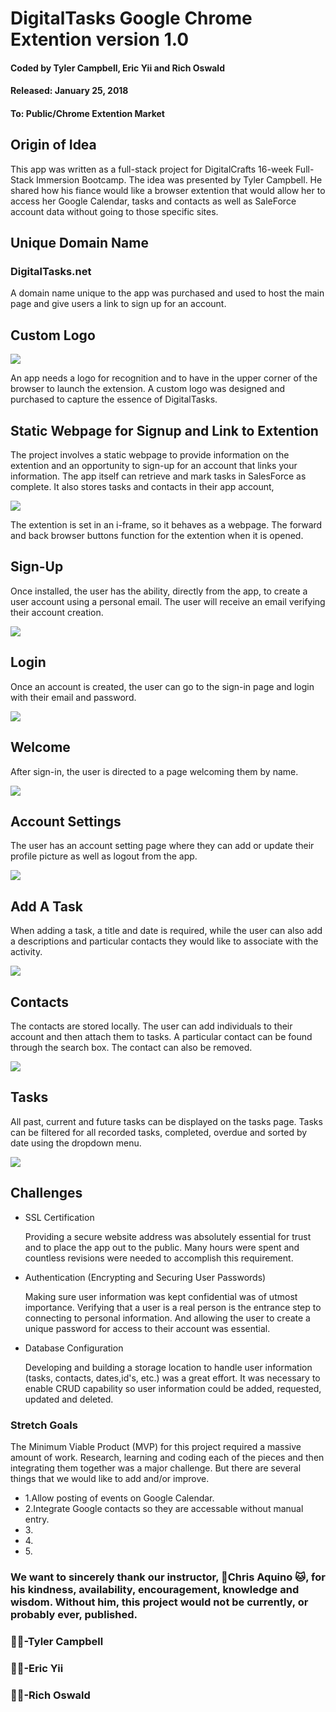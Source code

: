 <h1>DigitalTasks Google Chrome Extention version 1.0</h1>
<h4>Coded by Tyler Campbell, Eric Yii and Rich Oswald</h4>
<h4>Released: January 25, 2018</h4>
<h4>To: Public/Chrome Extention Market</h4>
<h2>Origin of Idea</h2>
<p>This app was written as a full-stack project for DigitalCrafts 16-week Full-Stack Immersion Bootcamp. The idea was presented by Tyler Campbell. He shared how his fiance would like a browser extention that would allow her to access her Google Calendar, tasks and contacts as well as SaleForce account data without going to those specific sites.</p>
<h2>Unique Domain Name</h2>
<h3>DigitalTasks.net</h3>
<p>A domain name unique to the app was purchased and used to host the main page and give users a link to sign up for an account.</p>
<h2>Custom Logo</h2>
<img src="screenshots/logo.png">
<p>An app needs a logo for recognition and to have in the upper corner of the browser to launch the extension. A custom logo was designed and purchased to capture the essence of DigitalTasks.</p>

<h2>Static Webpage for Signup and Link to Extention</h2>

 The project involves a static webpage to provide information on the extention and an opportunity to sign-up for an account that links your information. The app itself can retrieve and mark tasks in SalesForce as complete. It also stores tasks and contacts in their app account,</p>
<img src="screenshots/digitaltasks_webpage.png">

<p>The extention is set in an i-frame, so it behaves as a webpage. The forward and back browser buttons function for the extention when it is opened.
<h2>Sign-Up</h2>
<p>Once installed, the user has the ability, directly from the app, to create a user account using a personal email. The user will receive an email verifying their account creation.</p>
<img src="screenshots/sign-up.png">
<h2>Login</h2>
<p>Once an account is created, the user can go to the sign-in page and login with their email and password.</p>
<img src="screenshots/login.png">
<h2>Welcome</h2>
<p>After sign-in, the user is directed to a page welcoming them by name.</p>
<img src="screenshots/welcome.png">
<h2>Account Settings</h2>
<p>The user has an account setting page where they can add or update their profile picture as well as logout from the app.</p>
<img src="screenshots/account-settings.png">
<h2>Add A Task</h2>
<p>When adding a task, a title and date is required, while the user can also add a descriptions and particular contacts they would like to associate with the activity.</p>
<img src="screenshots/add-task.png">
<h2>Contacts</h2>
<p>The contacts are stored locally. The user can add individuals to their account and then attach them to tasks. A particular contact can be found through the search box. The contact can also be removed.</p>
<img src="screenshots/contacts.png">
<h2>Tasks</h2>
<p>All past, current and future tasks can be displayed on the tasks page. Tasks can be filtered for all recorded tasks, completed, overdue and sorted by date using the dropdown menu.</p>
<img src="screenshots/task-page.png">


<h2>Challenges</h2>
<ul>
    <li>SSL Certification</li>
    <p>Providing a secure website address was absolutely essential for trust and to place the app out to the public. Many hours were spent and countless revisions were needed to accomplish this requirement.</p>
    <li>Authentication (Encrypting and Securing User Passwords)</li>
    <p> Making sure user information was kept confidential was of utmost importance. Verifying that a user is a real person is the entrance step to connecting to personal information. And allowing the user to create a unique password for access to their account was essential.</p>
    <li>Database Configuration</li>
    <p>Developing and building a storage location to handle user information (tasks, contacts, dates,id's, etc.) was a great effort. It was necessary to enable CRUD capability so user information could be added, requested, updated and deleted.</p>
</ul>  
<h3>Stretch Goals</h3>
<p>The Minimum Viable Product (MVP) for this project required a massive amount of work.  Research, learning and coding each of the pieces and then integrating them together was a major challenge. But there are several things that we would like to add and/or improve.</p>
<ul>
<li>1.Allow posting of events on Google Calendar.</li>
<li>2.Integrate Google contacts so they are accessable without manual entry.</li>
<li>3.</li>
<li>4.</li>
<li>5.</li>
</ul>

<h3>We want to sincerely thank our instructor, 🏓Chris Aquino 🐱, for his kindness, availability, encouragement, knowledge and wisdom. Without him, this project would not be currently, or probably ever, published.</p>

<h3>👏🏻-Tyler Campbell</h3>
<h3>👏🏻-Eric Yii</h3>
<h3>👏🏻-Rich Oswald</h3>